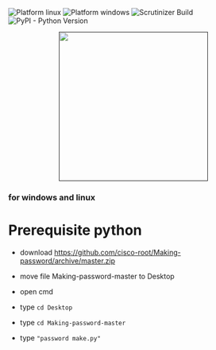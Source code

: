 
![Platform linux](https://img.shields.io/badge/Platform-linux-blue.svg)
![Platform windows](https://img.shields.io/badge/Platform-windows-lightgrey.svg)
![Scrutinizer Build](https://img.shields.io/scrutinizer/build/g/filp/whoops.svg?style=flat-square)
![PyPI - Python Version](https://img.shields.io/pypi/pyversions/Django.svg)

<p align="center">
  <a href=""><img width="300" src="https://mr-robot1.cf/root.png"></a>


### for windows and linux


# Prerequisite python 


- download https://github.com/cisco-root/Making-password/archive/master.zip


- move file Making-password-master to Desktop


- open cmd 


- type `cd Desktop`


- type `cd Making-password-master`


- type `"password make.py"`

